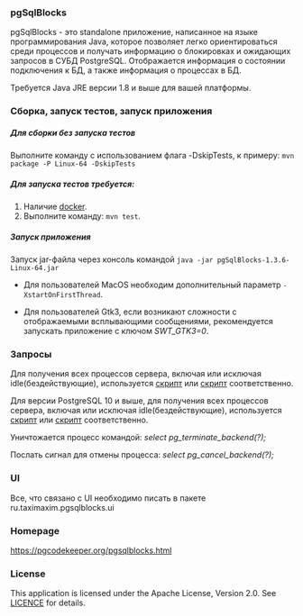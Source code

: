 ### pgSqlBlocks

pgSqlBlocks - это standalone приложение, написанное на языке программирования Java, которое позволяет легко ориентироваться среди процессов и получать информацию о блокировках и ожидающих запросов в СУБД PostgreSQL. Отображается информация о состоянии подключения к БД, а также информация о процессах в БД.

Требуется Java JRE версии 1.8 и выше для вашей платформы.

### Сборка, запуск тестов, запуск приложения

##### Для сборки без запуска тестов 
Выполните команду с использованием флага -DskipTests, к примеру: ```mvn package -P Linux-64 -DskipTests```

##### Для запуска тестов требуется:
1. Наличие [docker](https://docs.docker.com/engine/install/).
2. Выполните команду: ```mvn test```.

##### Запуск приложения

Запуск jar-файла через консоль командой ```java -jar pgSqlBlocks-1.3.6-Linux-64.jar```

* Для пользователей MacOS необходим дополнительный параметр ```-XstartOnFirstThread```.

* Для пользователей Gtk3, если возникают сложности с отображаемыми всплывающими сообщениями, рекомендуется запускать приложение с ключом *SWT_GTK3=0*.

### Запросы

Для получения всех процессов сервера, включая или исключая idle(бездействующие), используется [скрипт](src/main/resources/query_with_idle.sql) или [скрипт](src/main/resources/query.sql) соответственно.

Для версии PostgreSQL 10 и выше, для получения всех процессов сервера, включая или исключая idle(бездействующие), используется [скрипт](src/main/resources/query_with_idle_10.sql) или [скрипт](src/main/resources/query_10.sql) соответственно.

Уничтожается процесс командой: _select pg_terminate_backend(?);_

Послать сигнал для отмены процесса: _select pg_cancel_backend(?);_

### UI
Все, что связано с UI необходимо писать в пакете ru.taximaxim.pgsqlblocks.ui

### Homepage

https://pgcodekeeper.org/pgsqlblocks.html

### License

This application is licensed under the Apache License, Version 2.0. See [LICENCE](LICENSE) for details.
